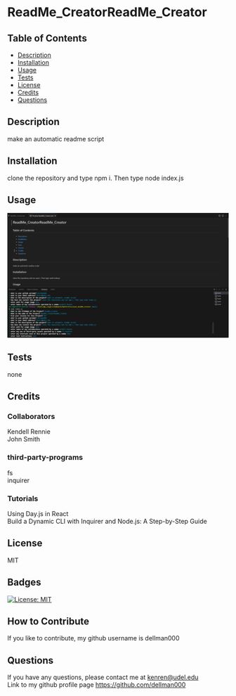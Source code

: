 # ReadMe_CreatorReadMe_Creator 

## Table of Contents 
- [Description](#description)
- [Installation](#installation)
- [Usage](#usage)
- [Tests](#tests)
- [License](#license)
- [Credits](#credits)
- [Questions](#questions)


## Description
make an automatic readme script
## Installation
clone the repository and type npm i. Then type node index.js
## Usage
![alt text](image.png)
## Tests
none
## Credits
### Collaborators
Kendell Rennie  
 John Smith  
  
### third-party-programs
fs  
inquirer  

### Tutorials
Using Day.js in React  
Build a Dynamic CLI with Inquirer and Node.js: A Step-by-Step Guide  

## License
MIT
## Badges
[![License: MIT](https://img.shields.io/badge/License-MIT-blue.svg)](https://opensource.org/licenses/MIT)
## How to Contribute
If you like to contribute, my github username is dellman000

## Questions
If you have any questions, please contact me at kenren@udel.edu  
Link to my github profile page https://github.com/dellman000
 
    